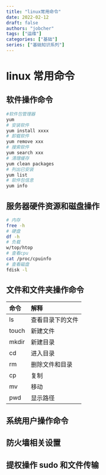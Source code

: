 ```yaml
---
title: "linux常用命令"
date: 2022-02-12
draft: false
authors: "jobcher"
tags: ["运维"]
categories: ["基础"]
series: ["基础知识系列"]
---
```


# linux 常用命令

## 软件操作命令

```sh
#软件包管理器
yum
# 安装软件
yum install xxxx
# 卸载软件
yum remove xxx
# 搜索软件
yum search xxx
# 清理缓存
yum clean packages
# 列出已安装
yum list
# 软件包信息
yum info
```

## 服务器硬件资源和磁盘操作

```sh
# 内存
free -h
# 硬盘
df -h
# 负载
w/top/htop
# 查看cpu
cat /proc/cpuinfo
# 查看磁盘
fdisk -l
```

## 文件和文件夹操作命令

| 命令  | 解释             |
| :---- | :--------------- |
| ls    | 查看目录下的文件 |
| touch | 新建文件         |
| mkdir | 新建目录         |
| cd    | 进入目录         |
| rm    | 删除文件和目录   |
| cp    | 复制             |
| mv    | 移动             |
| pwd   | 显示路径         |

## 系统用户操作命令

## 防火墙相关设置

## 提权操作 sudo 和文件传输
